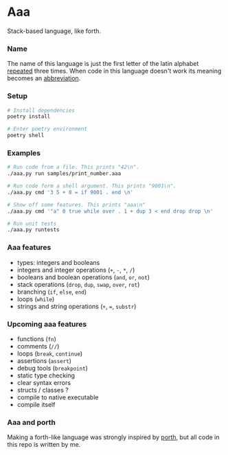 # Aaa
Stack-based language, like forth.

### Name
The name of this language is just the first letter of the latin alphabet [repeated](#Examples) three times. When code in this language doesn't work its meaning becomes an [abbreviation](https://en.uncyclopedia.co/wiki/AAAAAAAAA!).

### Setup
```sh
# Install dependencies
poetry install

# Enter poetry environment
poetry shell
```

### Examples
```sh
# Run code from a file. This prints "42\n".
./aaa.py run samples/print_number.aaa

# Run code form a shell argument. This prints "9001\n".
./aaa.py cmd '3 5 + 8 = if 9001 . end \n'

# Show off some features. This prints "aaa\n"
./aaa.py cmd '"a" 0 true while over . 1 + dup 3 < end drop drop \n'

# Run unit tests
./aaa.py runtests
```

### Aaa features
- types: integers and booleans
- integers and integer operations (`+`, `-`, `*`, `/`)
- booleans and boolean operations (`and`, `or`, `not`)
- stack operations (`drop`, `dup`, `swap`, `over`, `rot`)
- branching (`if`, `else`, `end`)
- loops (`while`)
- strings and string operations (`+`, `=`, `substr`)

### Upcoming aaa features
- functions (`fn`)
- comments (`//`)
- loops (`break`, `continue`)
- assertions (`assert`)
- debug tools (`breakpoint`)
- static type checking
- clear syntax errors
- structs / classes ?
- compile to native executable
- compile itself

### Aaa and porth
Making a forth-like language was strongly inspired by [porth](https://gitlab.com/tsoding/porth), but all code in this repo is written by me.
